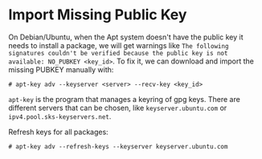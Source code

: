 # Import Missing Public Key

On Debian/Ubuntu, when the Apt system doesn't have the public key it needs to install a package, we will get warnings like `The following signatures couldn't be verified because the public key is not available: NO_PUBKEY <key_id>`. To fix it, we can download and import the missing PUBKEY manually with:

```console
# apt-key adv --keyserver <server> --recv-key <key_id>
```

`apt-key` is the program that manages a keyring of gpg keys. There are different servers that can be chosen, like `keyserver.ubuntu.com` or `ipv4.pool.sks-keyservers.net`.

Refresh keys for all packages:

```
# apt-key adv --refresh-keys --keyserver keyserver.ubuntu.com
```
